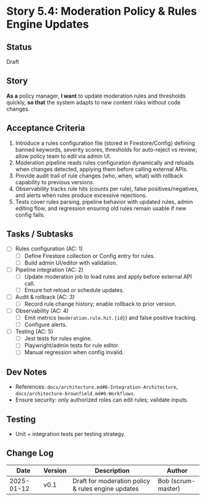
# Story 5.4: Moderation Policy & Rules Engine Updates

## Status
Draft

## Story
**As a** policy manager,
**I want** to update moderation rules and thresholds quickly,
**so that** the system adapts to new content risks without code changes.

## Acceptance Criteria
1. Introduce a rules configuration file (stored in Firestore/Config) defining banned keywords, severity scores, thresholds for auto-reject vs review; allow policy team to edit via admin UI.  
2. Moderation pipeline reads rules configuration dynamically and reloads when changes detected, applying them before calling external APIs.  
3. Provide audit trail of rule changes (who, when, what) with rollback capability to previous versions.  
4. Observability tracks rule hits (counts per rule), false positives/negatives, and alerts when rules produce excessive rejections.  
5. Tests cover rules parsing, pipeline behavior with updated rules, admin editing flow, and regression ensuring old rules remain usable if new config fails.

## Tasks / Subtasks
- [ ] Rules configuration (AC: 1)  
  - [ ] Define Firestore collection or Config entry for rules.  
  - [ ] Build admin UI/editor with validation.  
- [ ] Pipeline integration (AC: 2)  
  - [ ] Update moderation job to load rules and apply before external API call.  
  - [ ] Ensure hot reload or schedule updates.  
- [ ] Audit & rollback (AC: 3)  
  - [ ] Record rule change history; enable rollback to prior version.  
- [ ] Observability (AC: 4)  
  - [ ] Emit metrics (`moderation.rule.hit.{id}`) and false positive tracking.  
  - [ ] Configure alerts.  
- [ ] Testing (AC: 5)  
  - [ ] Jest tests for rules engine.  
  - [ ] Playwright/admin tests for rule editor.  
  - [ ] Manual regression when config invalid.

## Dev Notes
- References: `docs/architecture.md#6-Integration-Architecture`, `docs/architecture-brownfield.md#6-Workflows`.
- Ensure security: only authorized roles can edit rules; validate inputs.

## Testing
- Unit + integration tests per testing strategy.

## Change Log
| Date | Version | Description | Author |
| --- | --- | --- | --- |
| 2025-01-12 | v0.1 | Draft for moderation policy & rules engine updates | Bob (scrum-master) |
